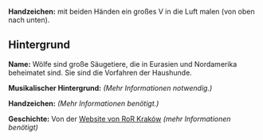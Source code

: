 **Handzeichen:** mit beiden Händen ein großes V in die Luft malen (von oben nach
unten).

## Hintergrund

**Name:** Wölfe sind große Säugetiere, die in Eurasien und Nordamerika
beheimatet sind. Sie sind die Vorfahren der Haushunde.

**Musikalischer Hintergrund:** *(Mehr Informationen notwendig.)*

**Handzeichen:** *(Mehr Informationen benötigt.)*

**Geschichte:** Von der [Website von RoR
Kraków](https://sambaka.wordpress.com/rytmy/) *(mehr Informationen benötigt)*
